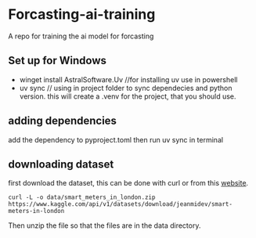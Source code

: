 # Forcasting-ai-training
A repo for training the ai model for forcasting


## Set up for Windows
* winget install AstralSoftware.Uv //for installing uv use in powershell
* uv sync // using in project folder to sync dependecies and python version. this will create a .venv for the project, that you should use.


## adding dependencies
add the dependency to pyproject.toml
then run uv sync in terminal

## downloading dataset
first download the dataset, this can be done with curl or from this [website](https://www.kaggle.com/api/v1/datasets/download/jeanmidev/smart-meters-in-london).
```shell
curl -L -o data/smart_meters_in_london.zip https://www.kaggle.com/api/v1/datasets/download/jeanmidev/smart-meters-in-london
```
Then unzip the file so that the files are in the data directory.
